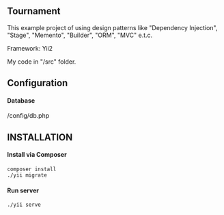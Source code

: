 Tournament
------------

This example project of using design patterns like "Dependency Injection", "Stage", "Memento", "Builder", "ORM", "MVC" e.t.c.

Framework: Yii2

My code in "/src" folder.

Configuration
------------

#### Database
/config/db.php


INSTALLATION
------------

#### Install via Composer
~~~
composer install
./yii migrate
~~~

#### Run server
~~~
./yii serve
~~~


